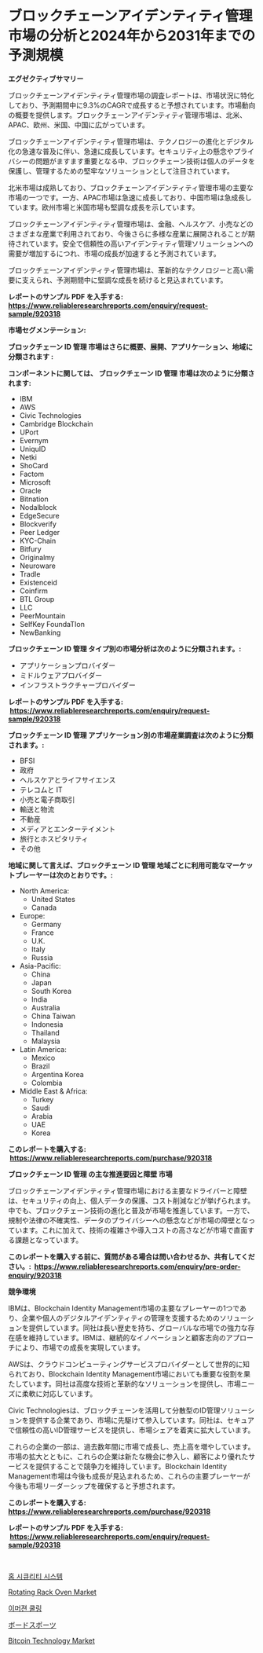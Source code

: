 <p><h1>ブロックチェーンアイデンティティ管理市場の分析と2024年から2031年までの予測規模</h1></p><p><strong>エグゼクティブサマリー</strong></p>
<p><p>ブロックチェーンアイデンティティ管理市場の調査レポートは、市場状況に特化しており、予測期間中に9.3%のCAGRで成長すると予想されています。市場動向の概要を提供します。ブロックチェーンアイデンティティ管理市場は、北米、APAC、欧州、米国、中国に広がっています。</p><p>ブロックチェーンアイデンティティ管理市場は、テクノロジーの進化とデジタル化の急速な普及に伴い、急速に成長しています。セキュリティ上の懸念やプライバシーの問題がますます重要となる中、ブロックチェーン技術は個人のデータを保護し、管理するための堅牢なソリューションとして注目されています。</p><p>北米市場は成熟しており、ブロックチェーンアイデンティティ管理市場の主要な市場の一つです。一方、APAC市場は急速に成長しており、中国市場は急成長しています。欧州市場と米国市場も堅調な成長を示しています。</p><p>ブロックチェーンアイデンティティ管理市場は、金融、ヘルスケア、小売などのさまざまな産業で利用されており、今後さらに多様な産業に展開されることが期待されています。安全で信頼性の高いアイデンティティ管理ソリューションへの需要が増加するにつれ、市場の成長が加速すると予測されています。</p><p>ブロックチェーンアイデンティティ管理市場は、革新的なテクノロジーと高い需要に支えられ、予測期間中に堅調な成長を続けると見込まれています。</p></p>
<p><strong>レポートのサンプル PDF を入手する: <a href="https://www.reliableresearchreports.com/enquiry/request-sample/920318">https://www.reliableresearchreports.com/enquiry/request-sample/920318</a></strong></p>
<p><strong>市場セグメンテーション:</strong></p>
<p><strong> ブロックチェーン ID 管理 市場はさらに概要、展開、アプリケーション、地域に分類されます :</strong></p>
<p><strong>コンポーネントに関しては、 ブロックチェーン ID 管理 市場は次のように分類されます: &nbsp;</strong></p>
<p><ul><li>IBM</li><li>AWS</li><li>Civic Technologies</li><li>Cambridge Blockchain</li><li>UPort</li><li>Evernym</li><li>UniquID</li><li>Netki</li><li>ShoCard</li><li>Factom</li><li>Microsoft</li><li>Oracle</li><li>Bitnation</li><li>Nodalblock</li><li>EdgeSecure</li><li>Blockverify</li><li>Peer Ledger</li><li>KYC-Chain</li><li>Bitfury</li><li>Originalmy</li><li>Neuroware</li><li>Tradle</li><li>Existenceid</li><li>Coinfirm</li><li>BTL Group</li><li>LLC</li><li>PeerMountain</li><li>SelfKey FoundaTIon</li><li>NewBanking</li></ul></p>
<p><strong> ブロックチェーン ID 管理 タイプ別の市場分析は次のように分類されます。:</strong></p>
<p><ul><li>アプリケーションプロバイダー</li><li>ミドルウェアプロバイダー</li><li>インフラストラクチャープロバイダー</li></ul></p>
<p><strong>レポートのサンプル PDF を入手する: &nbsp;<a href="https://www.reliableresearchreports.com/enquiry/request-sample/920318">https://www.reliableresearchreports.com/enquiry/request-sample/920318</a></strong></p>
<p><strong> ブロックチェーン ID 管理 アプリケーション別の市場産業調査は次のように分類されます。:</strong></p>
<p><ul><li>BFSI</li><li>政府</li><li>ヘルスケアとライフサイエンス</li><li>テレコムと IT</li><li>小売と電子商取引</li><li>輸送と物流</li><li>不動産</li><li>メディアとエンターテイメント</li><li>旅行とホスピタリティ</li><li>その他</li></ul></p>
<p><strong>地域に関して言えば、ブロックチェーン ID 管理 地域ごとに利用可能なマーケットプレーヤーは次のとおりです。:</strong></p>
<p><ul>
    <li>
        North America:
        <ul>
            <li>United States</li>
            <li>Canada</li>
        </ul>
    </li>
    <li>
        Europe:
        <ul>
            <li>Germany</li>
            <li>France</li>
            <li>U.K.</li>
            <li>Italy</li>
            <li>Russia</li>
        </ul>
    </li>
    <li>
        Asia-Pacific:
        <ul>
            <li>China</li>
            <li>Japan</li>
            <li>South Korea</li>
            <li>India</li>
            <li>Australia</li>
            <li>China Taiwan</li>
            <li>Indonesia</li>
            <li>Thailand</li>
            <li>Malaysia</li>
        </ul>
    </li>
    <li>
        Latin America:
        <ul>
            <li>Mexico</li>
            <li>Brazil</li>
            <li>Argentina Korea</li>
            <li>Colombia</li>
        </ul>
    </li>
    <li>
        Middle East & Africa:
        <ul>
            <li>Turkey</li>
            <li>Saudi</li>
            <li>Arabia</li>
            <li>UAE</li>
            <li>Korea</li>
        </ul>
    </li>
    </ul></p>
<p><strong>このレポートを購入する: &nbsp;<a href="https://www.reliableresearchreports.com/purchase/920318">https://www.reliableresearchreports.com/purchase/920318</a></strong></p>
<p><strong>ブロックチェーン ID 管理 の主な推進要因と障壁 市場</strong></p>
<p><p>ブロックチェーンアイデンティティ管理市場における主要なドライバーと障壁は、セキュリティの向上、個人データの保護、コスト削減などが挙げられます。中でも、ブロックチェーン技術の進化と普及が市場を推進しています。一方で、規制や法律の不確実性、データのプライバシーへの懸念などが市場の障壁となっています。これに加えて、技術の複雑さや導入コストの高さなどが市場で直面する課題となっています。</p></p>
<p><strong>このレポートを購入する前に、質問がある場合は問い合わせるか、共有してください。:&nbsp; <a href="https://www.reliableresearchreports.com/enquiry/pre-order-enquiry/920318">https://www.reliableresearchreports.com/enquiry/pre-order-enquiry/920318</a></strong></p>
<p><strong>競争環境</strong></p>
<p><p>IBMは、Blockchain Identity Management市場の主要なプレーヤーの1つであり、企業や個人のデジタルアイデンティティの管理を支援するためのソリューションを提供しています。同社は長い歴史を持ち、グローバルな市場での強力な存在感を維持しています。IBMは、継続的なイノベーションと顧客志向のアプローチにより、市場での成長を実現しています。</p><p>AWSは、クラウドコンピューティングサービスプロバイダーとして世界的に知られており、Blockchain Identity Management市場においても重要な役割を果たしています。同社は高度な技術と革新的なソリューションを提供し、市場ニーズに柔軟に対応しています。</p><p>Civic Technologiesは、ブロックチェーンを活用して分散型のID管理ソリューションを提供する企業であり、市場に先駆けて参入しています。同社は、セキュアで信頼性の高いID管理サービスを提供し、市場シェアを着実に拡大しています。</p><p>これらの企業の一部は、過去数年間に市場で成長し、売上高を増やしています。市場の拡大とともに、これらの企業は新たな機会に参入し、顧客により優れたサービスを提供することで競争力を維持しています。Blockchain Identity Management市場は今後も成長が見込まれるため、これらの主要プレーヤーが今後も市場リーダーシップを確保すると予想されます。</p></p>
<p><strong>このレポートを購入する: &nbsp; <a href="https://www.reliableresearchreports.com/purchase/920318">https://www.reliableresearchreports.com/purchase/920318</a></strong></p>
<p><strong>レポートのサンプル PDF を入手する: &nbsp;<a href="https://www.reliableresearchreports.com/enquiry/request-sample/920318">https://www.reliableresearchreports.com/enquiry/request-sample/920318</a></strong><strong></strong></p>
<p>&nbsp;</p>
<p><p><a href="https://github.com/lzrvbyqzftro57/Market-Research-Report-List-1/blob/main/8766901183114.md">홈 시큐리티 시스템</a></p><p><a href="https://issuu.com/reportprime-2/docs/rotating-rack-oven-market-size-2030.pptx">Rotating Rack Oven Market</a></p><p><a href="https://github.com/vs019sa3m8x/Market-Research-Report-List-1/blob/main/5580726183115.md">이머젼 쿨링</a></p><p><a href="https://github.com/oqxogxyvqe90775/Market-Research-Report-List-1/blob/main/5462104183085.md">ボードスポーツ</a></p><p><a href="https://issuu.com/reportprime-2/docs/bitcoin-technology-market-size-2030.pptx">Bitcoin Technology Market</a></p></p>